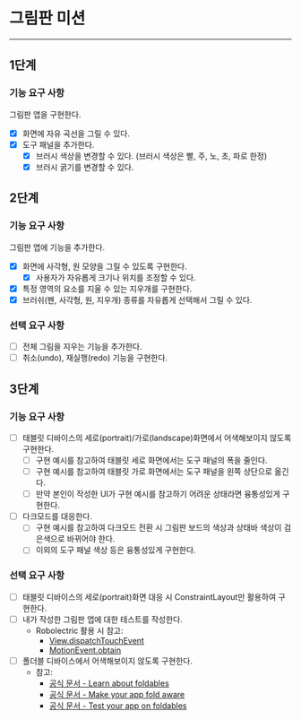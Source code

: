 # 그림판 미션

---

## 1단계
### 기능 요구 사항
그림판 앱을 구현한다.

- [x] 화면에 자유 곡선을 그릴 수 있다.
- [x] 도구 패널을 추가한다.
  - [x] 브러시 색상을 변경할 수 있다. (브러시 색상은 빨, 주, 노, 초, 파로 한정)
  - [x] 브러시 굵기를 변경할 수 있다.

## 2단계
### 기능 요구 사항
그림판 앱에 기능을 추가한다.

- [x] 화면에 사각형, 원 모양을 그릴 수 있도록 구현한다.
  - [x] 사용자가 자유롭게 크기나 위치를 조정할 수 있다.
- [x] 특정 영역의 요소를 지울 수 있는 지우개를 구현한다.
- [x] 브러쉬(펜, 사각형, 원, 지우개) 종류를 자유롭게 선택해서 그릴 수 있다.

### 선택 요구 사항
- [ ] 전체 그림을 지우는 기능을 추가한다.
- [ ] 취소(undo), 재실행(redo) 기능을 구현한다.

## 3단계
### 기능 요구 사항
- [ ] 태블릿 디바이스의 세로(portrait)/가로(landscape)화면에서 어색해보이지 않도록 구현한다.
  - [ ] 구현 예시를 참고하여 태블릿 세로 화면에서는 도구 패널의 폭을 줄인다.
  - [ ] 구현 예시를 참고하여 태블릿 가로 화면에서는 도구 패널을 왼쪽 상단으로 옮긴다.
  - [ ] 만약 본인이 작성한 UI가 구현 예시를 참고하기 어려운 상태라면 융통성있게 구현한다.
- [ ] 다크모드를 대응한다.
  - [ ] 구현 예시를 참고하여 다크모드 전환 시 그림판 보드의 색상과 상태바 색상이 검은색으로 바뀌어야 한다.
  - [ ] 이외의 도구 패널 색상 등은 융통성있게 구현한다.

### 선택 요구 사항
- [ ] 태블릿 디바이스의 세로(portrait)화면 대응 시 ConstraintLayout만 활용하여 구현한다.
- [ ] 내가 작성한 그림판 앱에 대한 테스트를 작성한다.
  - Robolectric 활용 시 참고:
    - [View.dispatchTouchEvent](https://developer.android.com/reference/android/view/View#dispatchTouchEvent%28android.view.MotionEvent%29)
    - [MotionEvent.obtain](https://developer.android.com/reference/android/view/MotionEvent#obtain%28long,%20long,%20int,%20float,%20float,%20int%29)
- [ ] 폴더블 디바이스에서 어색해보이지 않도록 구현한다.
  - 참고:
    - [공식 문서 - Learn about foldables](https://developer.android.com/guide/topics/large-screens/learn-about-foldables)
    - [공식 문서 - Make your app fold aware](https://developer.android.com/guide/topics/large-screens/make-apps-fold-aware)
    - [공식 문서 - Test your app on foldables](https://developer.android.com/guide/topics/large-screens/test-apps-on-foldables)
